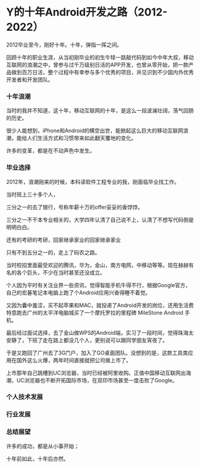 # Y的十年Android开发之路（2012-2022）

2012毕业至今，刚好十年。十年，弹指一挥之间。

回顾十年的职业生涯，从当初刚毕业的初生牛犊一路敲代码到如今中年大叔，移动互联网的浪潮之中，曾参与过千万级别日活的APP开发，也曾从零开始，把一款产品做到百万日活，整个过程中有幸参与多个优秀的项目，并见识到不少国内外优秀开发者和开发团队。

### 十年浪潮

当时的我并不知道，这十年，移动互联网的十年，是这么一段波澜壮阔，荡气回肠的历史。

很少人能想到，iPhone和Android的横空出世，能掀起这么巨大的移动互联网浪潮，能给人们生活方式和习惯带来如此翻天覆地的变化。

许多的变革，都是在不动声色中发生。

### 毕业选择

2012年，浪潮刚来的时候，本科读软件工程专业的我，刚面临毕业找工作。

当时班上三十多个人，

三分之一的去了银行，号称年薪十万的offer妥妥的香饽饽。

三分之一不干本专业相关的，大学四年认清了自己说不上，认清了不想写代码倒是明明白白。

还有的考研的考研，回家继承家业的回家继承家业

只有不到五分之一的，走上了码农之路。

当时校招里面最受欢迎的腾讯，华为，金山，南方电网，中移动等等。现在赫赫有名的各个巨头，不少在当时甚至还没成立。

个人因为平时有关注业界一些资讯，觉得智能手机牛得不行，根据Google官方，自己的宏碁笔记本电脑上跑了个Android应用兴奋得睡不着觉。

又因为囊中羞涩，买不起苹果和MAC，就投递了Android开发的岗位，还用生活费特意跑去广州的太平洋电脑城买了一个摩托罗拉的里程碑 MileStone Android 手机。

最后经过面试选择，去了金山做WPS的Android端，实习了一段时间，觉得珠海太安静了，下班了走在路上都没几个人，更别说可以跟同学朋友宵夜了。

于是又跑回了广州去了3G门户，加入了GO桌面团队。没想到的是，这款工具类应用在国外这么火爆，两年时间直接就把公司做上市了。

上市那年自己跳槽到UC浏览器，当时已经被阿里收购。正值中国移动互联网出海潮，UC浏览器也不断开拓国际市场，在双印市场甚至一度击败了Google。

### 个人技术发展

### 行业发展

### 总结展望

许多的成功，都是从小事开始；

十年前如此，十年后亦然。